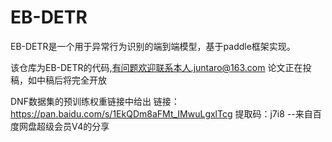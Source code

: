 # EB-DETR
EB-DETR是一个用于异常行为识别的端到端模型，基于paddle框架实现。

该仓库为EB-DETR的代码,有问题欢迎联系本人.juntaro@163.com
论文正在投稿，如中稿后将完全开放

DNF数据集的预训练权重链接中给出
链接：https://pan.baidu.com/s/1EkQDm8aFMt_IMwuLgxlTcg 
提取码：j7i8 
--来自百度网盘超级会员V4的分享
